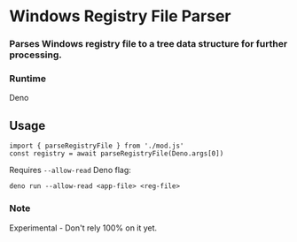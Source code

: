 # Windows Registry File Parser

### Parses Windows registry file to a tree data structure for further processing.

### Runtime

Deno

## Usage

```
import { parseRegistryFile } from './mod.js'
const registry = await parseRegistryFile(Deno.args[0])
```

Requires `--allow-read` Deno flag:

```
deno run --allow-read <app-file> <reg-file>
```

### Note

Experimental - Don't rely 100% on it yet.
